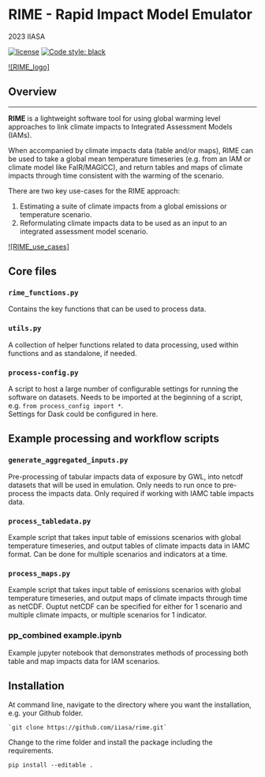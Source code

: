 # RIME - Rapid Impact Model Emulator

2023 IIASA

[![license](https://www.gnu.org/graphics/gplv3-with-text-136x68.png)](https://choosealicense.com/licenses/gpl-3.0/)
[![Code style: black](https://img.shields.io/badge/code%20style-black-000000.svg)](https://github.com/psf/black)  

[![RIME_logo]](https://github.com/iiasa/rime/assets/17701232/12e9ae66-5d28-4f06-9540-fa496cc588d0)  

## Overview  
------------------  

**RIME** is a lightweight software tool for using global warming level approaches to link climate impacts to Integrated Assessment Models (IAMs).

When accompanied by climate impacts data (table and/or maps), RIME can be used to take a global mean temperature timeseries (e.g. from an IAM or climate model like FaIR/MAGICC), and return tables and maps of climate impacts through time consistent with the warming of the scenario.  

There are two key use-cases for the RIME approach:  
1. Estimating a suite of climate impacts from a global emissions or temperature scenario.  
2. Reformulating climate impacts data to be used as an input to an integrated assessment model scenario.  

[![RIME_use_cases]](https://github.com/iiasa/rime/assets/17701232/12e9ae66-5d28-4f06-9540-fa496cc588d0)  



## Core files

### `rime_functions.py` 
Contains the key functions that can be used to process data. 

### `utils.py`
A collection of helper functions related to data processing, used within functions and as standalone, if needed.

### `process-config.py` 
A script to host a large number of configurable settings for running the software on datasets.
Needs to be imported at the beginning of a script, e.g. `from process_config import *`.  
Settings for Dask could be configured in here. 

## Example processing and workflow scripts

### `generate_aggregated_inputs.py` 
Pre-processing of tabular impacts data of exposure by GWL, into netcdf datasets that will be used in emulation. Only needs to run once to pre-process the impacts data. Only required if working with IAMC table impacts data.

### `process_tabledata.py` 
Example script that takes input table of emissions scenarios with global temperature timeseries, and output tables of climate impacts data in IAMC format. Can be done for multiple scenarios and indicators at a time. 

### `process_maps.py`  
Example script that takes input table of emissions scenarios with global temperature timeseries, and output maps of climate impacts through time as netCDF. Ouptut netCDF can be specified for either for 1 scenario and multiple climate impacts, or multiple scenarios for 1 indicator.

### pp_combined example.ipynb
Example jupyter notebook that demonstrates methods of processing both table and map impacts data for IAM scenarios.


## Installation

At command line, navigate to the directory where you want the installation, e.g. your Github folder.  

	`git clone https://github.com/iiasa/rime.git`

Change to the rime folder and install the package including the requirements.  

    pip install --editable .

